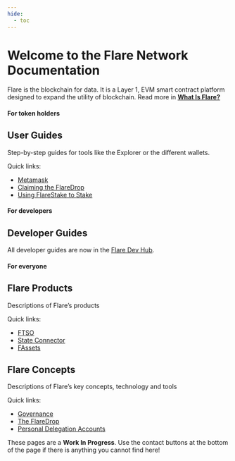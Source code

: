 ```yaml
---
hide:
  - toc
---
```


# Welcome to the Flare Network Documentation

Flare is the blockchain for data. It is a Layer 1, EVM smart contract platform designed to expand the utility of blockchain. Read more in [**What Is Flare?**](./tech/flare.md)

#### For token holders

<div class="flr-card has-background1" markdown>

## User Guides

Step-by-step guides for tools like the Explorer or the different wallets.

<div class="flr-card-links" markdown>

Quick links:

* [Metamask](./user/wallets/how-to-access-flare-network-with-metamask.md)
* [Claiming the FlareDrop](./tech/the-flaredrop.md)
* [Using FlareStake to Stake](./user/staking/staking-flarestake.md)

</div>
</div>

#### For developers

<div class="flr-card has-background2" markdown>

## Developer Guides

All developer guides are now in the [Flare Dev Hub](https://dev.flare.network/).

</div>

#### For everyone

<div class="flr-cards" markdown>

<div class="flr-card has-background5" markdown>

## Flare Products

Descriptions of Flare’s products

<div class="flr-card-links is-vertical" markdown>

Quick links:

* [FTSO](https://dev.flare.network/ftso/overview)
* [State Connector](./tech/state-connector.md)
* [FAssets](./tech/fassets/index.md)

</div>
</div>

<div class="flr-card has-background6" markdown>

## Flare Concepts

Descriptions of Flare’s key concepts, technology and tools

<div class="flr-card-links is-vertical" markdown>

Quick links:

* [Governance](./user/governance/index.md)
* [The FlareDrop](./user/claiming-the-flaredrop.md)
* [Personal Delegation Accounts](./user/personal-delegation-account.md)

</div>
</div>

These pages are a **Work In Progress**.
Use the contact buttons at the bottom of the page if there is anything you cannot find here!

<style>
    /*Remove the "Last updated" text at the bottom*/
    .md-source-file {
        display: none;
    }
    .md-typeset .flr-cards {
        display: flex;
        flex-direction: column;
        gap: 1rem;
        flex-wrap: wrap;
    }
    .md-typeset .flr-cards .flr-card {
        flex: 1;
    }
    .md-typeset .flr-card {
        background-color: var(--flr-dark);
        max-width: 900px;
    }
    .md-typeset .flr-card.is-fullwidth {
        flex-basis: 100%;
    }
    /* Content/description */
    .md-typeset .flr-card > p {
        padding: 1rem;
        margin: 0;
        padding-top: 0;
    }
    /* Title */
    .md-typeset .flr-card h2 {
        margin-top: 0;
        height: 100px;
        /* background-color: var(--flr-dark); */
        background-color: #000;
        background-size: cover;
        padding: 2rem 1rem;
        font-weight: 400;
        background-position: center right;
    }
    /* Content/description */
    .md-typeset .flr-card-links > p {
        margin: 0;
        padding: 0;
        text-transform: uppercase;
        font-size: 0.6rem;
        padding-left: 1rem;
        padding-bottom: 0.5rem;
    }
    .md-typeset .flr-card-links > ul {
        display: flex;
        flex-direction: column;
        margin:0;
        padding:0;
        list-style: none;
        border-top:  1px solid var(--flr-dark-light);
    }
    .md-typeset .flr-card-links.is-vertical > ul {
        flex-direction: column;
    }
    .md-typeset .flr-card-links > ul li {
        flex: 1;
        margin:0;
        display: flex;
        align-items: center;
    }
    .md-typeset .flr-card-links > ul li:not(:last-child) {
        border-bottom: 1px solid var(--flr-dark-light);
    }
    .md-typeset .flr-card-links > ul a {
        text-decoration: none;
        display: block;
        flex: 1;
        position: relative;
        color: var(--md-accent-fg-color);
        font-weight: 500;
        padding: 0.5rem 1rem;
        padding-right: 0.75rem;
    }
    .md-typeset .flr-card-links > ul a:after {
        position: absolute;
        content: "";
        color: currentColor;
        border-top: 6px solid transparent;
        border-bottom: 6px solid transparent;
        border-left: 6px solid currentColor;
        right: 12px;
        top: calc(50% - 6px);
    }
    .flr-card.has-background1 h2 {
        background-image: url('assets/images/home/user-guide-card-bkg.png');
    }
    .flr-card.has-background2 h2 {
        background-image: url('assets/images/home/get-started-card-bkg.png');
    }
    .flr-card.has-background3 h2 {
        background-image: url('assets/images/home/developer-guides-card-bkg.png');
    }
    .flr-card.has-background4 h2 {
        background-image: url('assets/images/home/api-reference-card-bkg.png');
    }
    .flr-card.has-background5 h2 {
        background-image: url('assets/images/home/flare-products-card-bkg.png');
    }
    .flr-card.has-background6 h2 {
        background-image: url('assets/images/home/flare-concepts-card-bkg.png');
    }
    .flr-card.has-background7 h2 {
        background-image: url('assets/images/home/infrastructure-card-bkg.png');
    }
    .md-typeset h1 {
        margin-bottom: 1.5rem;
    }
    .md-typeset h1 a {
        text-decoration: none;
        color: var(--flr-dark);
    }
    .md-typeset h4 {
        font-weight: 400;
        text-transform: uppercase;
        margin-bottom: 0.25rem;
        margin-top: 2rem;
    }

    /* Tablet+ */
    @media screen and (min-width:60em) {
        .md-typeset .flr-card-links > ul {
            flex-direction: row;
        }
        .md-typeset .flr-cards {
            flex-direction: row;
            align-items: start;
        }
        .md-typeset .flr-card-links:not(.is-vertical) > ul li:not(:last-child) {
            border-right: 1px solid var(--flr-dark-light);
            border-bottom: none;
        }
    }
</style>
